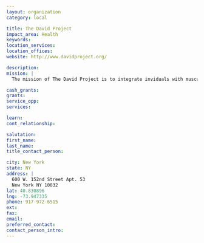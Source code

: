 ```yaml
---
layout: organization
category: local

title: The David Project
impact_area: Health
keywords: 
location_services: 
location_offices: 
website: http://www.davidproject.org/

description: 
mission: |
  The mission of The David Project is to integrate inviduals with muscular dystrophy more fully into their community. It accomplishes this goal through advocacy, educational outreach, and other services.

cash_grants: 
grants: 
service_opp: 
services: 

learn: 
cont_relationship: 

salutation: 
first_name: 
last_name: 
title_contact_person: 

city: New York
state: NY
address: |
  600 W. 152nd Street Apt. 53    
  New York NY 10032
lat: 40.830896
lng: -73.947335
phone: 917-972-6515
ext: 
fax: 
email: 
preferred_contact: 
contact_person_intro: 
---
```

